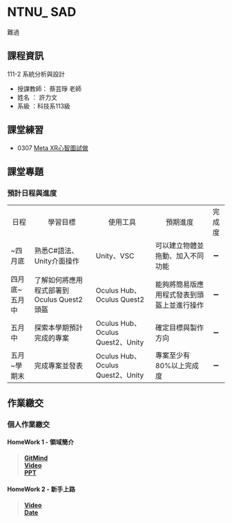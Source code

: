 # NTNU_ SAD 
難過

## 課程資訊
111-2 系統分析與設計
- 授課教師： 蔡芸琤 老師 
- 姓名 ： 許力文 
- 系級 ：科技系113級 

## 課堂練習
- 0307 [Meta XR心智圖試做](https://gitmind.com/app/docs/m90n01dj)

## 課堂專題
### 預計日程與進度
<table>
    <tr>
        <td align="center">日程</td>
        <td align="center">學習目標</td>
        <td align="center">使用工具</td>
        <td align="center">預期進度</td>
        <td align="center">完成度</td>
    </tr>
    <tr>
        <td>~四月底</s></td>
        <td>熟悉C#語法、Unity介面操作</s></td>
        <td>Unity、VSC<s></td>
        <td>可以建立物體並拖動、加入不同功能<s></td>
        <td align="center">➖</td>
    </tr>
    <tr>
        <td>四月底~五月中</s></td>
        <td>了解如何將應用程式部署到Oculus Quest2頭盔</s></td>
        <td>Oculus Hub、Oculus Quest2<s></td>
        <td>能夠將簡易版應用程式發表到頭盔上並進行操作<s></td>
        <td align="center">➖</td>
    </tr>
    <tr>
        <td>五月中</s></td>
        <td>探索本學期預計完成的專案</s></td>
        <td>Oculus Hub、Oculus Quest2、Unity<s></td>
        <td>確定目標與製作方向<s></td>
        <td align="center">➖</td>
    </tr>
    <tr>
        <td>五月~學期末</s></td>
        <td>完成專案並發表</s></td>
        <td>Oculus Hub、Oculus Quest2、Unity<s></td>
        <td>專案至少有80%以上完成度<s></td>
        <td align="center">➖</td>
    </tr>
</table>



## 作業繳交
### 個人作業繳交

#### HomeWork 1 - 領域簡介
>**[GitMind](https://gitmind.com/app/docs/m90n01dj)\
[Video](https://youtu.be/ZeJeLFuMDp8)\
[PPT](https://github.com/HSULW/SAD/blob/main/HW1/Meta%20XR_%20gitmind.pptx)**<br/>

#### HomeWork 2 - 新手上路
>**[Video](https://youtu.be/uUhaF3RCM-k)\
[Date](https://github.com/HSULW/SAD/blob/main/HW2/%E6%97%A5%E7%A8%8B.pdf)**<br/>

